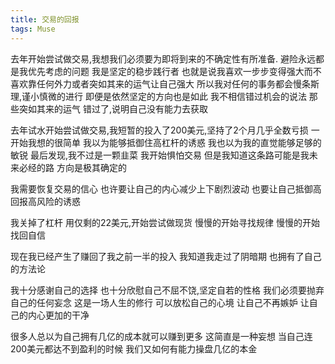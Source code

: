 ```yaml
---
title: 交易的回报
tags: Muse
---
```


去年开始尝试做交易,我想我们必须要为即将到来的不确定性有所准备.
避险永远都是我优先考虑的问题
我是坚定的稳步践行者
也就是说我喜欢一步步变得强大而不喜欢靠任何外力或者突如其来的运气让自己强大
所以我对任何的事务都会慢条斯理,谨小慎微的进行
即便是依然坚定的方向也是如此
我不相信错过机会的说法
那些突如其来的运气
错过了,说明自己没有能力去获取

去年试水开始尝试做交易,我短暂的投入了200美元,坚持了2个月几乎全数亏损
一开始我想的很简单
我以为能够抵御住高杠杆的诱惑
我也以为我的直觉能够足够的敏锐
最后发现,我不过是一颗韭菜
我开始惧怕交易
但是我知道这条路可能是我未来必经的路
方向是极其确定的

我需要恢复交易的信心
也许要让自己的内心减少上下剧烈波动
也要让自己抵御高回报高风险的诱惑

我关掉了杠杆
用仅剩的22美元,开始尝试做现货
慢慢的开始寻找规律
慢慢的开始找回自信

现在我已经产生了赚回了我之前一半的投入
我知道我走过了阴暗期
也拥有了自己的方法论

我十分感谢自己的选择
也十分欣慰自己不屈不饶,坚定自若的性格
我们必须要抛弃自己的任何妄念
这是一场人生的修行
可以放松自己的心境
让自己不再嫉妒
让自己的内心更加的干净

很多人总以为自己拥有几亿的成本就可以赚到更多
这简直是一种妄想
当自己连200美元都达不到盈利的时候
我们又如何有能力操盘几亿的本金

